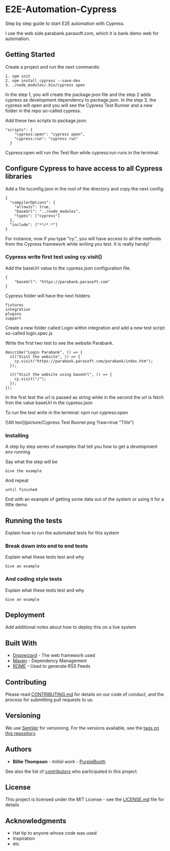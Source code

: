 # E2E-Automation-Cypress

Step by step guide to start E2E automation with Cypress.

I use the web side parabank.parasoft.com, which it is bank demo web for automation.

## Getting Started

Create a project and run the next commands:

```
1. npm init
2. npm install cypress --save-dev
3. ./node_modules/.bin/cypress open

```

In the step 1, you will create the package.json file and the step 2 adds cypress as development dependency to package.json. In the step 3, the cypress will open and you will see the Cypress Test Runner and a new folder in the repo so-called cypress.

Add these two scripts to package.json:

```
"scripts": {
    "cypress:open": "cypress open",
    "cypress:run": "cypress run"
  }
```
Cypress:open will run the Test Run while cypress:run runs in the terminal. 

## Configure Cypress to have access to all Cypress libraries 

Add a file tsconfig.json in the root of the directory and copy the next config:

```
{
  "compilerOptions": {
    "allowJs": true,
    "baseUrl": "../node_modules",
    "types": ["cypress"]
  },
  "include": ["**/*.*"]
}
```
For instance, now if you type "cy.", you will have access to all the methods from the Cypress framework while writing you test. It is really handy!

### Cypress write first test using cy.visit()

Add the baseUrl value to the cypress.json configuration file. 

```
{
    "baseUrl": "https://parabank.parasoft.com"
}
```

Cypress folder will have the next folders:
```
fixtures
integration
plugins
support 

```

Create a new folder called Login within integration and add a new test script so-called login.spec.js

Write the first two test to see the website Parabank. 

```
describe("Login Parabank", () => {
  it("Visit the website", () => {
    cy.visit("https://parabank.parasoft.com/parabank/index.htm");
  });

  it("Visit the website using baseUrl", () => {
    cy.visit("/");
  });
});

```
In the first test the url is passed as string while in the second the url is fetch fron the value baseUrl in the cypress.json

To run the test write in the terminal: npm run cypress:open 

![Alt text](picture/Cypress Test Runner.png
?raw=true "Title")

### Installing

A step by step series of examples that tell you how to get a development env running

Say what the step will be

```
Give the example
```

And repeat

```
until finished
```

End with an example of getting some data out of the system or using it for a little demo

## Running the tests

Explain how to run the automated tests for this system

### Break down into end to end tests

Explain what these tests test and why

```
Give an example
```

### And coding style tests

Explain what these tests test and why

```
Give an example
```

## Deployment

Add additional notes about how to deploy this on a live system

## Built With

- [Dropwizard](http://www.dropwizard.io/1.0.2/docs/) - The web framework used
- [Maven](https://maven.apache.org/) - Dependency Management
- [ROME](https://rometools.github.io/rome/) - Used to generate RSS Feeds

## Contributing

Please read [CONTRIBUTING.md](https://gist.github.com/PurpleBooth/b24679402957c63ec426) for details on our code of conduct, and the process for submitting pull requests to us.

## Versioning

We use [SemVer](http://semver.org/) for versioning. For the versions available, see the [tags on this repository](https://github.com/your/project/tags).

## Authors

- **Billie Thompson** - _Initial work_ - [PurpleBooth](https://github.com/PurpleBooth)

See also the list of [contributors](https://github.com/your/project/contributors) who participated in this project.

## License

This project is licensed under the MIT License - see the [LICENSE.md](LICENSE.md) file for details

## Acknowledgments

- Hat tip to anyone whose code was used
- Inspiration
- etc
